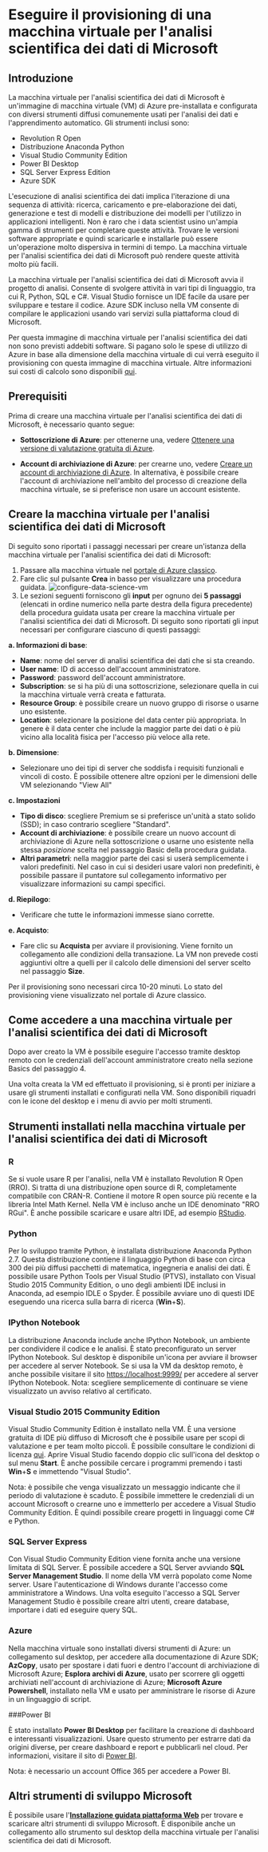 <properties 
	pageTitle="Eseguire il provisioning di una macchina virtuale per l'analisi scientifica dei dati di Microsoft | Microsoft Azure" 
	description="Configurare e creare una macchina virtuale per l'analisi scientifica dei dati in Azure per l'analisi dei dati e l'apprendimento automatico." 
	services="machine-learning" 
	documentationCenter="" 
	authors="bradsev" 
	manager="paulettm" 
	editor="cgronlun" />

<tags 
	ms.service="machine-learning" 
	ms.workload="data-services" 
	ms.tgt_pltfrm="na" 
	ms.devlang="na" 
	ms.topic="article" 
	ms.date="11/26/2015" 
	ms.author="bradsev" />


# Eseguire il provisioning di una macchina virtuale per l'analisi scientifica dei dati di Microsoft

## Introduzione

La macchina virtuale per l'analisi scientifica dei dati di Microsoft è un'immagine di macchina virtuale (VM) di Azure pre-installata e configurata con diversi strumenti diffusi comunemente usati per l'analisi dei dati e l'apprendimento automatico. Gli strumenti inclusi sono:

- Revolution R Open
- Distribuzione Anaconda Python
- Visual Studio Community Edition
- Power BI Desktop
- SQL Server Express Edition
- Azure SDK


L'esecuzione di analisi scientifica dei dati implica l'iterazione di una sequenza di attività: ricerca, caricamento e pre-elaborazione dei dati, generazione e test di modelli e distribuzione dei modelli per l'utilizzo in applicazioni intelligenti. Non è raro che i data scientist usino un'ampia gamma di strumenti per completare queste attività. Trovare le versioni software appropriate e quindi scaricarle e installarle può essere un'operazione molto dispersiva in termini di tempo. La macchina virtuale per l'analisi scientifica dei dati di Microsoft può rendere queste attività molto più facili.

La macchina virtuale per l'analisi scientifica dei dati di Microsoft avvia il progetto di analisi. Consente di svolgere attività in vari tipi di linguaggio, tra cui R, Python, SQL e C#. Visual Studio fornisce un IDE facile da usare per sviluppare e testare il codice. Azure SDK incluso nella VM consente di compilare le applicazioni usando vari servizi sulla piattaforma cloud di Microsoft.

Per questa immagine di macchina virtuale per l'analisi scientifica dei dati non sono previsti addebiti software. Si pagano solo le spese di utilizzo di Azure in base alla dimensione della macchina virtuale di cui verrà eseguito il provisioning con questa immagine di macchina virtuale. Altre informazioni sui costi di calcolo sono disponibili [qui](https://azure.microsoft.com/marketplace/partners/microsoft-ads/standard-data-science-vm/).


## Prerequisiti

Prima di creare una macchina virtuale per l'analisi scientifica dei dati di Microsoft, è necessario quanto segue:

- **Sottoscrizione di Azure**: per ottenerne una, vedere [Ottenere una versione di valutazione gratuita di Azure](http://azure.microsoft.com/documentation/videos/get-azure-free-trial-for-testing-hadoop-in-hdinsight/).

*   **Account di archiviazione di Azure**: per crearne uno, vedere [Creare un account di archiviazione di Azure](storage-create-storage-account.md#create-a-storage-account). In alternativa, è possibile creare l'account di archiviazione nell'ambito del processo di creazione della macchina virtuale, se si preferisce non usare un account esistente.


## Creare la macchina virtuale per l'analisi scientifica dei dati di Microsoft

Di seguito sono riportati i passaggi necessari per creare un'istanza della macchina virtuale per l'analisi scientifica dei dati di Microsoft:

1.	Passare alla macchina virtuale nel [portale di Azure classico](https://portal.azure.com/#gallery/microsoft-ads.standard-data-science-vmstandard-data-science-vm).
2.	 Fare clic sul pulsante **Crea** in basso per visualizzare una procedura guidata. ![configure-data-science-vm](./media/machine-learning-data-science-provision-vm/configure-data-science-virtual-machine.png)
3.	 Le sezioni seguenti forniscono gli **input** per ognuno dei **5 passaggi** (elencati in ordine numerico nella parte destra della figura precedente) della procedura guidata usata per creare la macchina virtuale per l'analisi scientifica dei dati di Microsoft. Di seguito sono riportati gli input necessari per configurare ciascuno di questi passaggi:

  **a. Informazioni di base**:

   - **Name**: nome del server di analisi scientifica dei dati che si sta creando.
   - **User name**: ID di accesso dell'account amministratore.
   - **Password**: password dell'account amministratore.
   - **Subscription**: se si ha più di una sottoscrizione, selezionare quella in cui la macchina virtuale verrà creata e fatturata.
   - **Resource Group**: è possibile creare un nuovo gruppo di risorse o usarne uno esistente.
   - **Location**: selezionare la posizione del data center più appropriata. In genere è il data center che include la maggior parte dei dati o è più vicino alla località fisica per l'accesso più veloce alla rete.

  **b. Dimensione**:

   - Selezionare uno dei tipi di server che soddisfa i requisiti funzionali e vincoli di costo. È possibile ottenere altre opzioni per le dimensioni delle VM selezionando "View All"

  **c. Impostazioni**

   - **Tipo di disco**: scegliere Premium se si preferisce un'unità a stato solido (SSD); in caso contrario scegliere "Standard".
   - **Account di archiviazione**: è possibile creare un nuovo account di archiviazione di Azure nella sottoscrizione o usarne uno esistente nella stessa *posizione* scelta nel passaggio Basic della procedura guidata.
   - **Altri parametri**: nella maggior parte dei casi si userà semplicemente i valori predefiniti. Nel caso in cui si desideri usare valori non predefiniti, è possibile passare il puntatore sul collegamento informativo per visualizzare informazioni su campi specifici.

  **d. Riepilogo**:

   - Verificare che tutte le informazioni immesse siano corrette.

  **e. Acquisto**:

   - Fare clic su **Acquista** per avviare il provisioning. Viene fornito un collegamento alle condizioni della transazione. La VM non prevede costi aggiuntivi oltre a quelli per il calcolo delle dimensioni del server scelto nel passaggio **Size**. 


Per il provisioning sono necessari circa 10-20 minuti. Lo stato del provisioning viene visualizzato nel portale di Azure classico.

## Come accedere a una macchina virtuale per l'analisi scientifica dei dati di Microsoft

Dopo aver creato la VM è possibile eseguire l'accesso tramite desktop remoto con le credenziali dell'account amministratore creato nella sezione Basics del passaggio 4.

Una volta creata la VM ed effettuato il provisioning, si è pronti per iniziare a usare gli strumenti installati e configurati nella VM. Sono disponibili riquadri con le icone del desktop e i menu di avvio per molti strumenti.

## Strumenti installati nella macchina virtuale per l'analisi scientifica dei dati di Microsoft

### R
Se si vuole usare R per l'analisi, nella VM è installato Revolution R Open (RRO). Si tratta di una distribuzione open source di R, completamente compatibile con CRAN-R. Contiene il motore R open source più recente e la libreria Intel Math Kernel. Nella VM è incluso anche un IDE denominato "RRO RGui". È anche possibile scaricare e usare altri IDE, ad esempio [RStudio](http://www.rstudio.com).

### Python
Per lo sviluppo tramite Python, è installata distribuzione Anaconda Python 2.7. Questa distribuzione contiene il linguaggio Python di base con circa 300 dei più diffusi pacchetti di matematica, ingegneria e analisi dei dati. È possibile usare Python Tools per Visual Studio (PTVS), installato con Visual Studio 2015 Community Edition, o uno degli ambienti IDE inclusi in Anaconda, ad esempio IDLE o Spyder. È possibile avviare uno di questi IDE eseguendo una ricerca sulla barra di ricerca (**Win**+**S**).

### IPython Notebook
La distribuzione Anaconda include anche IPython Notebook, un ambiente per condividere il codice e le analisi. È stato preconfigurato un server IPython Notebook. Sul desktop è disponibile un'icona per avviare il browser per accedere al server Notebook. Se si usa la VM da desktop remoto, è anche possibile visitare il sito [https://localhost:9999/](https://localhost:9999/) per accedere al server IPython Notebook. Nota: scegliere semplicemente di continuare se viene visualizzato un avviso relativo al certificato.

### Visual Studio 2015 Community Edition
Visual Studio Community Edition è installato nella VM. È una versione gratuita di IDE più diffuso di Microsoft che è possibile usare per scopi di valutazione e per team molto piccoli. È possibile consultare le condizioni di licenza [qui](https://www.visualstudio.com/support/legal/mt171547). Aprire Visual Studio facendo doppio clic sull'icona del desktop o sul menu **Start**. È anche possibile cercare i programmi premendo i tasti **Win**+**S** e immettendo "Visual Studio".

Nota: è possibile che venga visualizzato un messaggio indicante che il periodo di valutazione è scaduto. È possibile immettere le credenziali di un account Microsoft o crearne uno e immetterlo per accedere a Visual Studio Community Edition. È quindi possibile creare progetti in linguaggi come C# e Python.

### SQL Server Express
Con Visual Studio Community Edition viene fornita anche una versione limitata di SQL Server. È possibile accedere a SQL Server avviando **SQL Server Management Studio**. Il nome della VM verrà popolato come Nome server. Usare l'autenticazione di Windows durante l'accesso come amministratore a Windows. Una volta eseguito l'accesso a SQL Server Management Studio è possibile creare altri utenti, creare database, importare i dati ed eseguire query SQL.

### Azure 
Nella macchina virtuale sono installati diversi strumenti di Azure: un collegamento sul desktop, per accedere alla documentazione di Azure SDK; **AzCopy**, usato per spostare i dati fuori e dentro l'account di archiviazione di Microsoft Azure; **Esplora archivi di Azure**, usato per scorrere gli oggetti archiviati nell'account di archiviazione di Azure; **Microsoft Azure Powershell**, installato nella VM e usato per amministrare le risorse di Azure in un linguaggio di script.

###Power BI

È stato installato **Power BI Desktop** per facilitare la creazione di dashboard e interessanti visualizzazioni. Usare questo strumento per estrarre dati da origini diverse, per creare dashboard e report e pubblicarli nel cloud. Per informazioni, visitare il sito di [Power BI](http://powerbi.microsoft.com).

Nota: è necessario un account Office 365 per accedere a Power BI.

## Altri strumenti di sviluppo Microsoft
È possibile usare l'[**Installazione guidata piattaforma Web**](https://www.microsoft.com/web/downloads/platform.aspx) per trovare e scaricare altri strumenti di sviluppo Microsoft. È disponibile anche un collegamento allo strumento sul desktop della macchina virtuale per l'analisi scientifica dei dati di Microsoft.

<!---HONumber=AcomDC_1203_2015-->